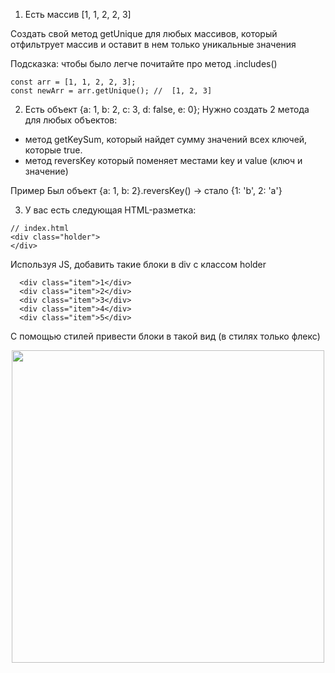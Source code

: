 1. Есть массив [1, 1, 2, 2, 3]

Создать свой метод getUnique для любых массивов, который отфильтрует массив и оставит в нем только уникальные значения

Подсказка: чтобы было легче почитайте про метод .includes()

```
const arr = [1, 1, 2, 2, 3];
const newArr = arr.getUnique(); //  [1, 2, 3]
```

2.  Есть объект {a: 1, b: 2, c: 3, d: false, e: 0};
Нужно создать 2 метода для любых объектов:

- метод getKeySum, который найдет сумму значений всех ключей, которые true.
- метод reversKey который поменяет местами key и value (ключ и значение)

Пример
Был объект {a: 1, b: 2}.reversKey() -> стало {1: 'b', 2: 'a'}

3. У вас есть следующая HTML-разметка:

```
// index.html
<div class="holder">
</div>
```

Используя JS, добавить такие блоки в div с классом holder

```
  <div class="item">1</div>
  <div class="item">2</div>
  <div class="item">3</div>
  <div class="item">4</div>
  <div class="item">5</div>
```

С помощью стилей привести блоки в такой вид (в стилях только флекс)
<p align="center">
<img src="https://github.com/olgamaslovaolga/Alevel-Markup/raw/master/images/hw-8.3.png" align="center" width="500px" />
</p>
